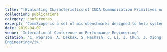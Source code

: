 ```yaml
---
title: "[Evaluating Characteristics of CUDA Communication Primitives on High-Bandwidth Interconnect](https://sarahhashash.github.io/files/CUDAComm.pdf)"
collection: publications
category: conferences
excerpt: 'CommScope is a set of microbenchmarks designed to help system and application developers analyze and optimize memory transfer behavior across various data placement and exchange scenarios in heterogeneous systems. It evaluates CUDA data transfer primitives on architectures like POWER and x86 with interconnects such as PCIe and NVLink, providing insights into system design and application optimization.'
date: 2019-04-07
venue: 'International Conference on Performance Engineering'
citation: 'C. Pearson, A. Dakkak, S. Hashash, C. Li, I. Chun, J. Xiong, (2019). &quot;Evaluating Characteristics of CUDA Communication Primitives on High-Bandwidth Interconnect.&quot; <i>In International Conference on Performance
Engineering</i>.'
---
```

